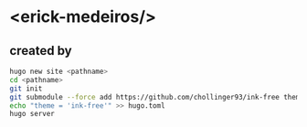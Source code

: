 # \<erick-medeiros/>

## created by

```sh
hugo new site <pathname>
cd <pathname>
git init
git submodule --force add https://github.com/chollinger93/ink-free themes/ink-free
echo "theme = 'ink-free'" >> hugo.toml
hugo server
```
